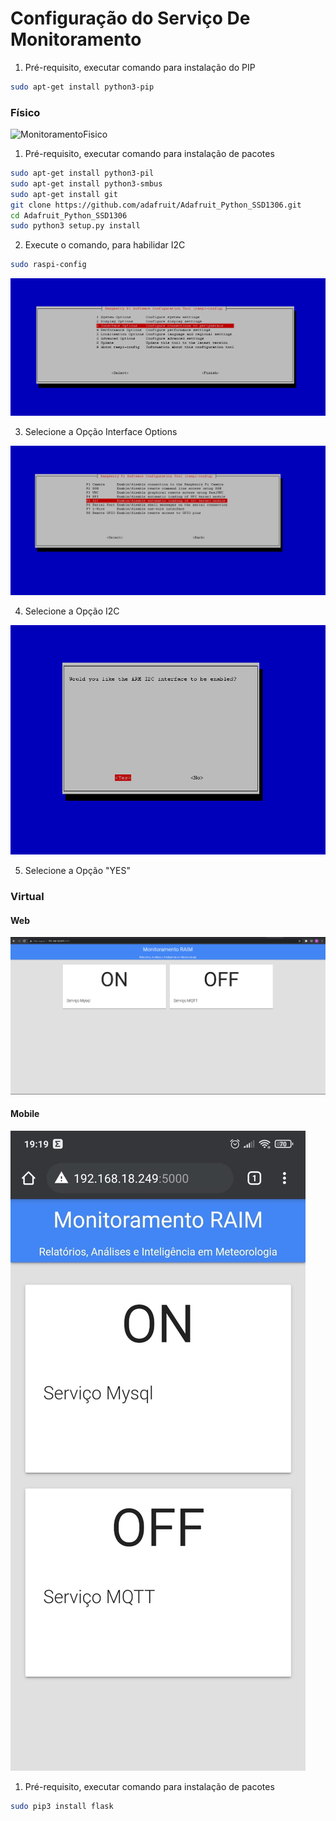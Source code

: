 # Configuração do Serviço De Monitoramento

1. Pré-requisito, executar comando para instalação do PIP
```bash
sudo apt-get install python3-pip
```

### Físico

![MonitoramentoFisico](./img/MonitoramentoFisico.gif)

1. Pré-requisito, executar comando para instalação de pacotes
```bash
sudo apt-get install python3-pil
sudo apt-get install python3-smbus
sudo apt-get install git
git clone https://github.com/adafruit/Adafruit_Python_SSD1306.git
cd Adafruit_Python_SSD1306
sudo python3 setup.py install
```

2. Execute o comando, para habilidar I2C
```bash
sudo raspi-config 
```
![RaspberryPiRaspiConfiI2C](./img/RaspberryPiRaspiConfiI2C.PNG)

3. Selecione a Opção Interface Options 

![RaspberryPiInterfaceOptionsI2C](./img/RaspberryPiInterfaceOptionsI2C.PNG)

4. Selecione a Opção I2C 

![RaspberryPiI2C](./img/RaspberryPiI2C.PNG)

5. Selecione a Opção "YES"
   



### Virtual

#### Web

![MonitoramentoVirtualWeb](./img/MonitoramentoVirtualWeb.PNG)

#### Mobile

![MonitoramentoVirtualMobile](./img/MonitoramentoVirtualMobile.jpeg)

1. Pré-requisito, executar comando para instalação de pacotes
 
```bash
sudo pip3 install flask
```